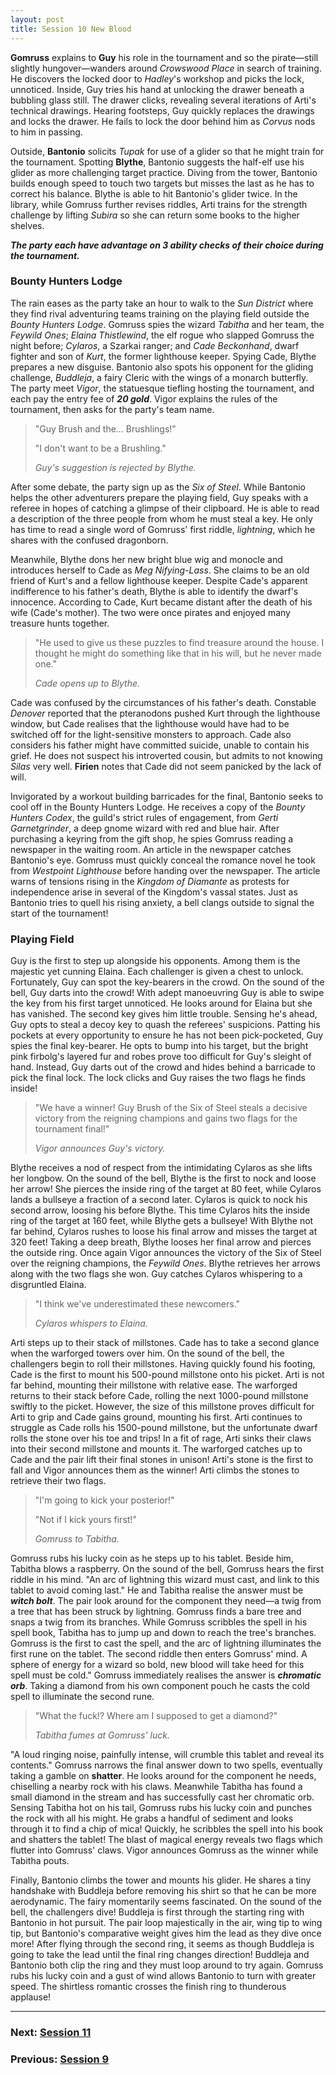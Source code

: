```yaml
---
layout: post
title: Session 10 New Blood
---
```


**Gomruss** explains to **Guy** his role in the tournament and so the pirate—still slightly hungover—wanders around *Crowswood Place* in search of training. He discovers the locked door to *Hadley*'s workshop and picks the lock, unnoticed. Inside, Guy tries his hand at unlocking the drawer beneath a bubbling glass still. The drawer clicks, revealing several iterations of Arti's technical drawings. Hearing footsteps, Guy quickly replaces the drawings and locks the drawer. He fails to lock the door behind him as *Corvus* nods to him in passing.

Outside, **Bantonio** solicits *Tupak* for use of a glider so that he might train for the tournament. Spotting **Blythe**, Bantonio suggests the half-elf use his glider as more challenging target practice. Diving from the tower, Bantonio builds enough speed to touch two targets but misses the last as he has to correct his balance. Blythe is able to hit Bantonio's glider twice. In the library, while Gomruss further revises riddles, Arti trains for the strength challenge by lifting *Subira* so she can return some books to the higher shelves.

***The party each have advantage on 3 ability checks of their choice during the tournament.***

### Bounty Hunters Lodge

The rain eases as the party take an hour to walk to the *Sun District* where they find rival adventuring teams training on the playing field outside the *Bounty Hunters Lodge*. Gomruss spies the wizard *Tabitha* and her team, the *Feywild Ones*; *Elaina Thistlewind*, the elf rogue who slapped Gomruss the night before; *Cylaros*, a Szarkai ranger; and *Cade Beckonhand*, dwarf fighter and son of *Kurt*, the former lighthouse keeper. Spying Cade, Blythe prepares a new disguise. Bantonio also spots his opponent for the gliding challenge, *Buddleja*, a fairy Cleric with the wings of a monarch butterfly. The party meet *Vigor*, the statuesque tiefling hosting the tournament, and each pay the entry fee of ***20 gold***. Vigor explains the rules of the tournament, then asks for the party's team name.

> "Guy Brush and the... Brushlings!"
>
> "I don't want to be a Brushling."
>
> *Guy's suggestion is rejected by Blythe.*

After some debate, the party sign up as the *Six of Steel*. While Bantonio helps the other adventurers prepare the playing field, Guy speaks with a referee in hopes of catching a glimpse of their clipboard. He is able to read a description of the three people from whom he must steal a key. He only has time to read a single word of Gomruss' first riddle, *lightning*, which he shares with the confused dragonborn.

Meanwhile, Blythe dons her new bright blue wig and monocle and introduces herself to Cade as *Meg Nifying-Lass*. She claims to be an old friend of Kurt's and a fellow lighthouse keeper. Despite Cade's apparent indifference to his father's death, Blythe is able to identify the dwarf's innocence. According to Cade, Kurt became distant after the death of his wife (Cade's mother). The two were once pirates and enjoyed many treasure hunts together.

> "He used to give us these puzzles to find treasure around the house. I thought he might do something like that in his will, but he never made one."
>
> *Cade opens up to Blythe.*

Cade was confused by the circumstances of his father's death. Constable *Denover* reported that the pteranodons pushed Kurt through the lighthouse window, but Cade realises that the lighthouse would have had to be switched off for the light-sensitive monsters to approach. Cade also considers his father might have committed suicide, unable to contain his grief. He does not suspect his introverted cousin, but admits to not knowing *Silas* very well. **Firien** notes that Cade did not seem panicked by the lack of will.

Invigorated by a workout building barricades for the final, Bantonio seeks to cool off in the Bounty Hunters Lodge. He receives a copy of the *Bounty Hunters Codex*, the guild's strict rules of engagement, from *Gerti Garnetgrinder*, a deep gnome wizard with red and blue hair. After purchasing a keyring from the gift shop, he spies Gomruss reading a newspaper in the waiting room. An article in the newspaper catches Bantonio's eye. Gomruss must quickly conceal the romance novel he took from *Westpoint Lighthouse* before handing over the newspaper. The article warns of tensions rising in the *Kingdom of Diamante* as protests for independence arise in several of the Kingdom's vassal states. Just as Bantonio tries to quell his rising anxiety, a bell clangs outside to signal the start of the tournament!

### Playing Field

Guy is the first to step up alongside his opponents. Among them is the majestic yet cunning Elaina. Each challenger is given a chest to unlock. Fortunately, Guy can spot the key-bearers in the crowd. On the sound of the bell, Guy darts into the crowd! With adept manoeuvring Guy is able to swipe the key from his first target unnoticed. He looks around for Elaina but she has vanished. The second key gives him little trouble. Sensing he's ahead, Guy opts to steal a decoy key to quash the referees' suspicions. Patting his pockets at every opportunity to ensure he has not been pick-pocketed, Guy spies the final key-bearer. He opts to bump into his target, but the bright pink firbolg's layered fur and robes prove too difficult for Guy's sleight of hand. Instead, Guy darts out of the crowd and hides behind a barricade to pick the final lock. The lock clicks and Guy raises the two flags he finds inside!

> "We have a winner! Guy Brush of the Six of Steel steals a decisive victory from the reigning champions and gains two flags for the tournament final!"
>
> *Vigor announces Guy's victory.*

Blythe receives a nod of respect from the intimidating Cylaros as she lifts her longbow. On the sound of the bell, Blythe is the first to nock and loose her arrow! She pierces the inside ring of the target at 80 feet, while Cylaros lands a bullseye a fraction of a second later. Cylaros is quick to nock his second arrow, loosing his before Blythe. This time Cylaros hits the inside ring of the target at 160 feet, while Blythe gets a bullseye! With Blythe not far behind, Cylaros rushes to loose his final arrow and misses the target at 320 feet! Taking a deep breath, Blythe looses her final arrow and pierces the outside ring. Once again Vigor announces the victory of the Six of Steel over the reigning champions, the *Feywild Ones*. Blythe retrieves her arrows along with the two flags she won. Guy catches Cylaros whispering to a disgruntled Elaina.

> "I think we've underestimated these newcomers."
>
> *Cylaros whispers to Elaina.*

Arti steps up to their stack of millstones. Cade has to take a second glance when the warforged towers over him. On the sound of the bell, the challengers begin to roll their millstones. Having quickly found his footing, Cade is the first to mount his 500-pound millstone onto his picket. Arti is not far behind, mounting their millstone with relative ease. The warforged returns to their stack before Cade, rolling the next 1000-pound millstone swiftly to the picket. However, the size of this millstone proves difficult for Arti to grip and Cade gains ground, mounting his first. Arti continues to struggle as Cade rolls his 1500-pound millstone, but the unfortunate dwarf rolls the stone over his toe and trips! In a fit of rage, Arti sinks their claws into their second millstone and mounts it. The warforged catches up to Cade and the pair lift their final stones in unison! Arti's stone is the first to fall and Vigor announces them as the winner! Arti climbs the stones to retrieve their two flags.

> "I'm going to kick your posterior!"
>
> "Not if I kick yours first!"
>
> *Gomruss to Tabitha.*

Gomruss rubs his lucky coin as he steps up to his tablet. Beside him, Tabitha blows a raspberry. On the sound of the bell, Gomruss hears the first riddle in his mind. "An arc of lightning this wizard must cast, and link to this tablet to avoid coming last." He and Tabitha realise the answer must be ***witch bolt***. The pair look around for the component they need—a twig from a tree that has been struck by lightning. Gomruss finds a bare tree and snaps a twig from its branches. While Gomruss scribbles the spell in his spell book, Tabitha has to jump up and down to reach the tree's branches. Gomruss is the first to cast the spell, and the arc of lightning illuminates the first rune on the tablet. The second riddle then enters Gomruss' mind. A sphere of energy for a wizard so bold, new blood will take heed for this spell must be cold." Gomruss immediately realises the answer is ***chromatic orb***. Taking a diamond from his own component pouch he casts the cold spell to illuminate the second rune.

> "What the fuck!? Where am I supposed to get a diamond?"
>
> *Tabitha fumes at Gomruss' luck.*

"A loud ringing noise, painfully intense, will crumble this tablet and reveal its contents." Gomruss narrows the final answer down to two spells, eventually taking a gamble on **shatter**. He looks around for the component he needs, chiselling a nearby rock with his claws. Meanwhile Tabitha has found a small diamond in the stream and has successfully cast her chromatic orb. Sensing Tabitha hot on his tail, Gomruss rubs his lucky coin and punches the rock with all his might. He grabs a handful of sediment and looks through it to find a chip of mica! Quickly, he scribbles the spell into his book and shatters the tablet! The blast of magical energy reveals two flags which flutter into Gomruss' claws. Vigor announces Gomruss as the winner while Tabitha pouts.

Finally, Bantonio climbs the tower and mounts his glider. He shares a tiny handshake with Buddleja before removing his shirt so that he can be more aerodynamic. The fairy momentarily seems fascinated. On the sound of the bell, the challengers dive! Buddleja is first through the starting ring with Bantonio in hot pursuit. The pair loop majestically in the air, wing tip to wing tip, but Bantonio's comparative weight gives him the lead as they dive once more! After flying through the second ring, it seems as though Buddleja is going to take the lead until the final ring changes direction! Buddleja and Bantonio both clip the ring and they must loop around to try again. Gomruss rubs his lucky coin and a gust of wind allows Bantonio to turn with greater speed. The shirtless romantic crosses the finish ring to thunderous applause!

---

### **Next: [Session 11](session-11)**
### **Previous: [Session 9](session-9)**
